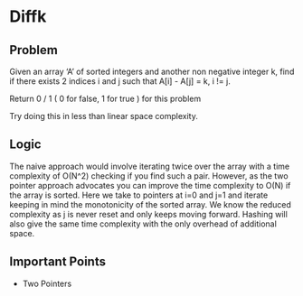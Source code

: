 # Diffk

## Problem

Given an array ‘A’ of sorted integers and another non negative integer k, find if there exists 2 indices i and j such that A[i] - A[j] = k, i != j.

Return 0 / 1 ( 0 for false, 1 for true ) for this problem

Try doing this in less than linear space complexity.

## Logic

The naive approach would involve iterating twice over the array with a time complexity of O(N^2) checking if you find such a pair. However, as the two pointer approach advocates you can improve the time complexity to O(N) if the array is sorted. Here we take to pointers at i=0 and j=1 and iterate keeping in mind the monotonicity of the sorted array. We know the reduced complexity as j is never reset and only keeps moving forward. Hashing will also give the same time complexity with the only overhead of additional space.

## Important Points

- Two Pointers